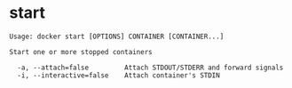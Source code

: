 <!--[metadata]>
+++
title = "start"
description = "The start command description and usage"
keywords = ["Start, container, stopped"]
[menu.main]
parent = "smn_cli"
weight=1
+++
<![end-metadata]-->

# start

    Usage: docker start [OPTIONS] CONTAINER [CONTAINER...]

    Start one or more stopped containers

      -a, --attach=false         Attach STDOUT/STDERR and forward signals
      -i, --interactive=false    Attach container's STDIN

